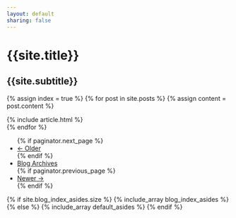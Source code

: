 ```yaml
---
layout: default
sharing: false
---
```


<div class="span9">
  
  <div class='hero-unit'>
    <h1>{{site.title}}</h1>
    <h2>{{site.subtitle}}</h2>
  </div>
  
  {% assign index = true %}
  {% for post in site.posts %}
  {% assign content = post.content %}
    <article>
      {% include article.html %}
    </article>
  {% endfor %}
  <ul class="pager">
    {% if paginator.next_page %}
    <li class="previous"><a href="{{paginator.next_page}}">&larr; Older</a></li>
    {% endif %}
    <li><a href="/blog/archives">Blog Archives</a></li>
    {% if paginator.previous_page %}
    <li class="next"><a href="{{paginator.previous_page}}">Newer &rarr;</a></li>
    {% endif %}
  </ul>
</div>
<div class="sidebar-nav span3">
  {% if site.blog_index_asides.size %}
    {% include_array blog_index_asides %}
  {% else %}
    {% include_array default_asides %}
  {% endif %}
</div>
